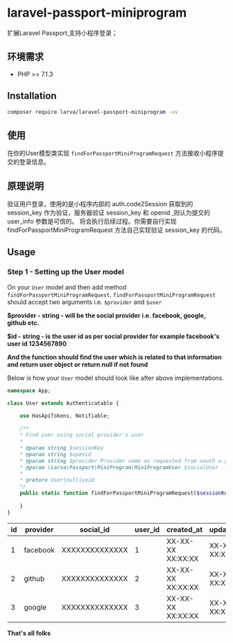# laravel-passport-miniprogram

扩展Laravel Passport,支持小程序登录；

## 环境需求

- PHP >= 7.1.3

## Installation

```bash
composer require larva/laravel-passport-miniprogram -vv
```

## 使用

在你的User模型类实现 `findForPassportMiniProgramRequest` 方法接收小程序提交的登录信息。

## 原理说明

验证用户登录，使用的是小程序内部的 auth.code2Session 获取到的 session_key 作为验证，服务器验证 session_key 和 openid ,则认为提交的 user_info 参数是可信的。
将会执行后续过程。你需要自行实现 findForPassportMiniProgramRequest 方法自己实现验证 session_key 的代码。 

## Usage

### Step 1 - Setting up the User model

On your `User` model and then add method `findForPassportMiniProgramRequest`.
`findForPassportMiniProgramRequest` should accept two arguments i.e. `$provider` and `$user`

**$provider - string - will be the social provider i.e. facebook, google, github etc.**

**$id - string - is the user id as per social provider for example facebook's user id 1234567890**

**And the function should find the user which is related to that information and return user object or return null if not found**

Below is how your `User` model should look like after above implementations.


```php
namespace App;

class User extends Authenticatable {
    
    use HasApiTokens, Notifiable;

    /**
    * Find user using social provider's user
    * 
    * @param string $sessionKey
    * @param string $openid
    * @param string $provider Provider name as requested from oauth e.g. facebook
    * @param \Larva\Passport\MiniProgram\MiniProgramUser $socialUser
    *
    * @return User|null|void
    */
    public static function findForPassportMiniProgramRequest($sessionKey, $openid, $provider, $user) {
        
    }
}
```

| id | provider | social_id | user_id | created_at        | updated_at        |
|----|----------|------------------|---------|-------------------|-------------------|
| 1  | facebook | XXXXXXXXXXXXXX   | 1       | XX-XX-XX XX:XX:XX | XX-XX-XX XX:XX:XX |
| 2  | github   | XXXXXXXXXXXXXX   | 2       | XX-XX-XX XX:XX:XX | XX-XX-XX XX:XX:XX |
| 3  | google   | XXXXXXXXXXXXXX   | 3       | XX-XX-XX XX:XX:XX | XX-XX-XX XX:XX:XX |

**That's all folks**